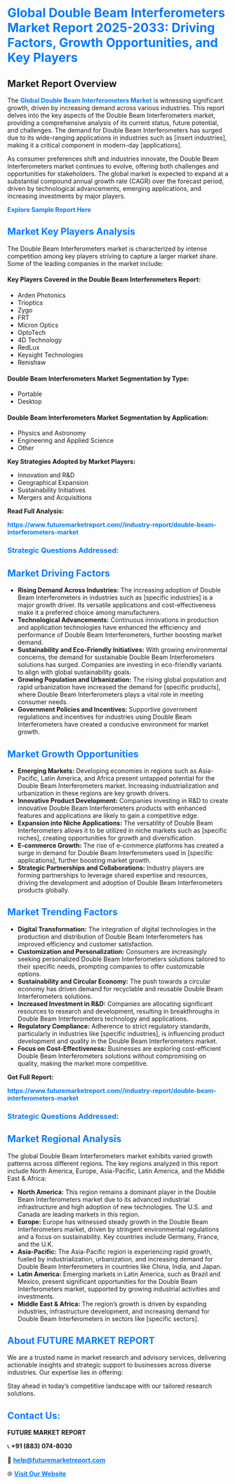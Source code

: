 <h1 style="color: #007BFF;">Global Double Beam Interferometers Market Report 2025-2033: Driving Factors, Growth Opportunities, and Key Players</h1>

<section id="overview">
<h2>Market Report Overview</h2>
<p>The <a href="https://www.futuremarketreport.com//industry-report/double-beam-interferometers-market" style="color: #007BFF; text-decoration: none;"><strong>Global Double Beam Interferometers Market</strong></a> is witnessing significant growth, driven by increasing demand across various industries. This report delves into the key aspects of the Double Beam Interferometers market, providing a comprehensive analysis of its current status, future potential, and challenges. The demand for Double Beam Interferometers has surged due to its wide-ranging applications in industries such as [insert industries], making it a critical component in modern-day [applications].</p>
<p>As consumer preferences shift and industries innovate, the Double Beam Interferometers market continues to evolve, offering both challenges and opportunities for stakeholders. The global market is expected to expand at a substantial compound annual growth rate (CAGR) over the forecast period, driven by technological advancements, emerging applications, and increasing investments by major players.</p>
</section>

<section id="overview">
<p><a href="https://www.futuremarketreport.com//request-sample/reportId=89277" style="color: #007BFF; text-decoration: none;"><strong>Explore Sample Report Here</strong></a></p>
</section>

<section id="key-players">
<h2 style="color: #007BFF;">Market Key Players Analysis</h2>
<p>The Double Beam Interferometers market is characterized by intense competition among key players striving to capture a larger market share. Some of the leading companies in the market include:</p>
<h4>Key Players Covered in the Double Beam Interferometers Report:</h4>
<ul><li>Arden Photonics</li><li>Trioptics</li><li>Zygo</li><li>FRT</li><li>Micron Optics</li><li>OptoTech</li><li>4D Technology</li><li>RedLux</li><li>Keysight Technologies</li><li>Renishaw</li></ul>
<h4>Double Beam Interferometers Market Segmentation by Type:</h4>
<ul><li>Portable</li><li>Desktop</li></ul>

<h4>Double Beam Interferometers Market Segmentation by Application:</h4>
<ul><li>Physics and Astronomy</li><li>Engineering and Applied Science</li><li>Other</li></ul>
<p><strong>Key Strategies Adopted by Market Players:</strong></p>
<ul>
<li>Innovation and R&D</li>
<li>Geographical Expansion</li>
<li>Sustainability Initiatives</li>
<li>Mergers and Acquisitions</li>
</ul>
</section>

<section>
<p><strong>Read Full Analysis: </strong></p><a href="https://www.futuremarketreport.com//industry-report/double-beam-interferometers-market" style="color: #007BFF; text-decoration: none;"><strong>https://www.futuremarketreport.com//industry-report/double-beam-interferometers-market</strong></a>
<h3 style="color: #007BFF;">Strategic Questions Addressed:</h3>
</section>

<section id="driving-factors">
<h2 style="color: #007BFF;">Market Driving Factors</h2>
<ul>
<li><strong>Rising Demand Across Industries:</strong> The increasing adoption of Double Beam Interferometers in industries such as [specific industries] is a major growth driver. Its versatile applications and cost-effectiveness make it a preferred choice among manufacturers.</li>
<li><strong>Technological Advancements:</strong> Continuous innovations in production and application technologies have enhanced the efficiency and performance of Double Beam Interferometers, further boosting market demand.</li>
<li><strong>Sustainability and Eco-Friendly Initiatives:</strong> With growing environmental concerns, the demand for sustainable Double Beam Interferometers solutions has surged. Companies are investing in eco-friendly variants to align with global sustainability goals.</li>
<li><strong>Growing Population and Urbanization:</strong> The rising global population and rapid urbanization have increased the demand for [specific products], where Double Beam Interferometers plays a vital role in meeting consumer needs.</li>
<li><strong>Government Policies and Incentives:</strong> Supportive government regulations and incentives for industries using Double Beam Interferometers have created a conducive environment for market growth.</li>
</ul>
</section>

<section id="growth-opportunities">
<h2 style="color: #007BFF;">Market Growth Opportunities</h2>
<ul>
<li><strong>Emerging Markets:</strong> Developing economies in regions such as Asia-Pacific, Latin America, and Africa present untapped potential for the Double Beam Interferometers market. Increasing industrialization and urbanization in these regions are key growth drivers.</li>
<li><strong>Innovative Product Development:</strong> Companies investing in R&D to create innovative Double Beam Interferometers products with enhanced features and applications are likely to gain a competitive edge.</li>
<li><strong>Expansion into Niche Applications:</strong> The versatility of Double Beam Interferometers allows it to be utilized in niche markets such as [specific niches], creating opportunities for growth and diversification.</li>
<li><strong>E-commerce Growth:</strong> The rise of e-commerce platforms has created a surge in demand for Double Beam Interferometers used in [specific applications], further boosting market growth.</li>
<li><strong>Strategic Partnerships and Collaborations:</strong> Industry players are forming partnerships to leverage shared expertise and resources, driving the development and adoption of Double Beam Interferometers products globally.</li>
</ul>
</section>

<section id="trending-factors">
<h2 style="color: #007BFF;">Market Trending Factors</h2>
<ul>
<li><strong>Digital Transformation:</strong> The integration of digital technologies in the production and distribution of Double Beam Interferometers has improved efficiency and customer satisfaction.</li>
<li><strong>Customization and Personalization:</strong> Consumers are increasingly seeking personalized Double Beam Interferometers solutions tailored to their specific needs, prompting companies to offer customizable options.</li>
<li><strong>Sustainability and Circular Economy:</strong> The push towards a circular economy has driven demand for recyclable and reusable Double Beam Interferometers solutions.</li>
<li><strong>Increased Investment in R&D:</strong> Companies are allocating significant resources to research and development, resulting in breakthroughs in Double Beam Interferometers technology and applications.</li>
<li><strong>Regulatory Compliance:</strong> Adherence to strict regulatory standards, particularly in industries like [specific industries], is influencing product development and quality in the Double Beam Interferometers market.</li>
<li><strong>Focus on Cost-Effectiveness:</strong> Businesses are exploring cost-efficient Double Beam Interferometers solutions without compromising on quality, making the market more competitive.</li>
</ul>
</section>

<section>
<p><strong>Get Full Report: </strong></p><a href="https://www.futuremarketreport.com//industry-report/double-beam-interferometers-market" style="color: #007BFF; text-decoration: none;"><strong>https://www.futuremarketreport.com//industry-report/double-beam-interferometers-market</strong></a>
<h3 style="color: #007BFF;">Strategic Questions Addressed:</h3>
</section>


<section id="regional-analysis">
<h2 style="color: #007BFF;">Market Regional Analysis</h2>
<p>The global Double Beam Interferometers market exhibits varied growth patterns across different regions. The key regions analyzed in this report include North America, Europe, Asia-Pacific, Latin America, and the Middle East & Africa:</p>
<ul>
<li><strong>North America:</strong> This region remains a dominant player in the Double Beam Interferometers market due to its advanced industrial infrastructure and high adoption of new technologies. The U.S. and Canada are leading markets in this region.</li>
<li><strong>Europe:</strong> Europe has witnessed steady growth in the Double Beam Interferometers market, driven by stringent environmental regulations and a focus on sustainability. Key countries include Germany, France, and the U.K.</li>
<li><strong>Asia-Pacific:</strong> The Asia-Pacific region is experiencing rapid growth, fueled by industrialization, urbanization, and increasing demand for Double Beam Interferometers in countries like China, India, and Japan.</li>
<li><strong>Latin America:</strong> Emerging markets in Latin America, such as Brazil and Mexico, present significant opportunities for the Double Beam Interferometers market, supported by growing industrial activities and investments.</li>
<li><strong>Middle East & Africa:</strong> The region’s growth is driven by expanding industries, infrastructure development, and increasing demand for Double Beam Interferometers in sectors like [specific sectors].</li>
</ul>
</section>

<footer>
<h2 style="color: #007BFF;">About FUTURE MARKET REPORT</h2>
<p>We are a trusted name in market research and advisory services, delivering actionable insights and strategic support to businesses across diverse industries. Our expertise lies in offering:</p>

<p>Stay ahead in today’s competitive landscape with our tailored research solutions.</p>

<h2 style="color: #007BFF;">Contact Us:</h2>
<p><strong>FUTURE MARKET REPORT</strong></p>
<p>📞 <strong>+91 (883) 074-8030</strong></p>
<p>📧 <strong><a href="mailto:help@futuremarketreport.com" style="color: #007BFF;">help@futuremarketreport.com</a></strong></p>
<p>🌐 <strong><a href="https://www.futuremarketreport.com/" style="color: #007BFF;">Visit Our Website</a></strong></p>
</footer>